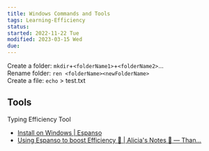 ```yaml
---
title: Windows Commands and Tools
tags: Learning-Efficiency
status:
started: 2022-11-22 Tue
modified: 2023-03-15 Wed
due:
---
```

Create a folder: `mkdir`+`<folderName1>`+`<folderName2>`...  
Rename folder: `ren <folderName><newFolderName>`  
Create a file: `echo` > test.txt 
## Tools
Typing Efficiency Tool
- [Install on Windows | Espanso](https://espanso.org/docs/install/win/)
- [Using Espanso to boost Efficiency 🚤 | Alicia's Notes 🚀 — Than...](https://notes.aliciasykes.com/25213/using-espanso-to-boost-efficiency)